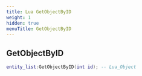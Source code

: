```yaml
---
title: Lua GetObjectByID
weight: 1
hidden: true
menuTitle: GetObjectByID
---
```

## GetObjectByID
```lua
entity_list:GetObjectByID(int id); -- Lua_Object
```